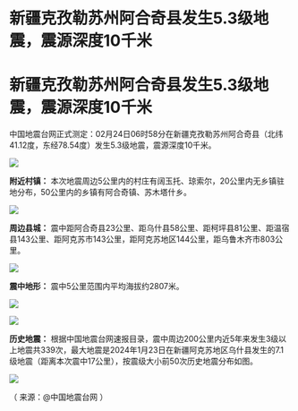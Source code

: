 # 新疆克孜勒苏州阿合奇县发生5.3级地震，震源深度10千米

# 新疆克孜勒苏州阿合奇县发生5.3级地震，震源深度10千米

中国地震台网正式测定：02月24日06时58分在新疆克孜勒苏州阿合奇县（北纬41.12度，东经78.54度）发生5.3级地震，震源深度10千米。

![](https://inews.gtimg.com/om_bt/OYaXT1AdDlyQgln2rKAsuyReO2uV71BqHG32vVFvz3gnQAA/1000)

**附近村镇：** 本次地震周边5公里内的村庄有阔玉托、琼索尔，20公里内无乡镇驻地分布，50公里内的乡镇有阿合奇镇、苏木塔什乡。

![](https://inews.gtimg.com/om_bt/OlH_O7AAUHBvuiDvlmxo15jYshNk6trNLgcWtpFiCKJ9gAA/1000)

**周边县城：**
震中距阿合奇县23公里、距乌什县58公里、距柯坪县81公里、距温宿县143公里、距阿克苏市143公里，距阿克苏地区144公里，距乌鲁木齐市803公里。

![](https://inews.gtimg.com/om_bt/OzT75-kUh7Gn_8gMfepqo8qPnDjR4zakDYWNiXqoR_fXIAA/1000)

**震中地形：** 震中5公里范围内平均海拔约2807米。

![](https://inews.gtimg.com/om_bt/O9z9C5R1Qpcxzkug2KBY0ogqEOpmq7b_KylReAV3lJQHQAA/1000)

![](https://inews.gtimg.com/om_bt/OHsGT1vThmHQqIEEI5wdNGsmdJI0V22soXTR1QTnzus74AA/1000)

**历史地震：**
根据中国地震台网速报目录，震中周边200公里内近5年来发生3级以上地震共339次，最大地震是2024年1月23日在新疆阿克苏地区乌什县发生的7.1级地震（距离本次震中17公里），按震级大小前50次历史地震分布如图。

![](https://inews.gtimg.com/om_bt/OLF50GBEM2mP7Yz7hEtcptZBEeqktutkTc_4zRhJDP8hoAA/1000)

（ 来源：@中国地震台网 ）

